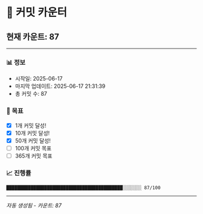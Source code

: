 # 🔢 커밋 카운터

## 현재 카운트: 87

---

### 📊 정보
- 시작일: 2025-06-17
- 마지막 업데이트: 2025-06-17 21:31:39
- 총 커밋 수: 87

### 🎯 목표
- [x] 1개 커밋 달성!
- [x] 10개 커밋 달성!
- [x] 50개 커밋 달성!
- [ ] 100개 커밋 목표
- [ ] 365개 커밋 목표

### 📈 진행률
```
███████████████████████████████████████████░░░░░░░ 87/100
```

---
*자동 생성됨 - 카운트: 87*
